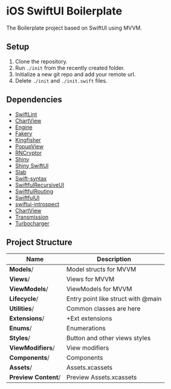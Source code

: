 iOS SwiftUI Boilerplate
============================

The Boilerplate project based on SwiftUI using MVVM.

## Setup
1. Clone the repository.
2. Run `./init` from the recently created folder.
3. Initialize a new git repo and add your remote url.
4. Delete `./init` and `./init.swift` files.

## Dependencies
- [SwiftLint](https://github.com/SimplyDanny/SwiftLintPlugins)
- [ChartView](https://github.com/AppPear/ChartView)
- [Engine](https://github.com/nathantannar4/Engine)
- [Fakery](https://github.com/vadymmarkov/Fakery)
- [Kingfisher](https://github.com/onevcat/Kingfisher)
- [PopupView](https://github.com/exyte/PopupView)
- [RNCryptor](https://github.com/RNCryptor/RNCryptor)
- [Shiny](https://github.com/maustinstar/shiny)
- [Shiny SwiftUI](https://github.com/Flowductive/shiny-swift-ui)
- [Slab](https://github.com/useradgents/slab)
- [Swift-syntax](https://github.com/apple/swift-syntax)
- [SwiftfulRecursiveUI](https://github.com/SwiftfulThinking/SwiftfulRecursiveUI)
- [SwiftfulRouting](https://github.com/SwiftfulThinking/SwiftfulRouting)
- [SwiftfulUI](https://github.com/SwiftfulThinking/SwiftfulUI)
- [swiftui-introspect](https://github.com/SimplyDanny/SwiftLintPlugins)
- [ChartView](https://github.com/siteline/swiftui-introspect)
- [Transmission](https://github.com/nathantannar4/Transmission)
- [Turbocharger](https://github.com/nathantannar4/Turbocharger)

## Project Structure

| Name | Description |
| --- | --- |
| **Models**/ | Model structs for MVVM |
| **Views**/ | Views for MVVM |
| **ViewModels**/ | ViewModels for MVVM |
| **Lifecycle**/ | Entry point like struct with @main |
| **Utilities**/ | Common classes are here |
| **Extensions**/ | +Ext extensions |
| **Enums**/ | Enumerations |
| **Styles**/ | Button and other views styles |
| **ViewModifiers**/ | View modifiers |
| **Components**/ | Components |
| **Assets**/ | Assets.xcassets |
| **Preview Content**/ | Preview Assets.xcassets |
